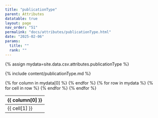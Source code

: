 ```yaml
---
title: "publicationType"
parent: Attributes
datatable: true
layout: page
nav_order: "51"
permalink: "docs/attributes/publicationType.html"
date: "2025-02-06"
params:
  title: ""
  rank: ""
---
```

{% assign mydata=site.data.csv.attributes.publicationType %} 

{% include content/publicationType.md %}

<table id="myTable" class="display" style="width:100%">
    <thead>
    {% for column in mydata[0] %}
        <th>{{ column[0] }}</th>
    {% endfor %}
    </thead>
    <tbody>
    {% for row in mydata %}
        <tr>
        {% for cell in row %}
            <td>{{ cell[1] }}</td>
        {% endfor %}
        </tr>
    {% endfor %}
    </tbody>
</table>
<script type="text/javascript">
  $(document).ready(function () {
    $('#myTable').DataTable({
      responsive: true,
      deferRender: false,
      paging: false,
      order: [],
    });
  });
</script>
